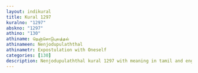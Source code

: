 ```yaml
---
layout: indikural
title: Kural 1297
kuralno: "1297"
abskno: "1297"
athino: "130"
athiname: நெஞ்சொடுபுலத்தல்
athinameen: Nenjodupulaththal
athinametr: Expostulation with Oneself
categories: [130]
description: Nenjodupulaththal kural 1297 with meaning in tamil and english 
---
```


